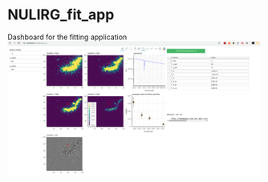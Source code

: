 # NULIRG_fit_app
Dashboard for the fitting application 
![alt text](https://github.com/sourabhsc/NULIRG_fit_app/blob/master/lya2.png?raw=true)
